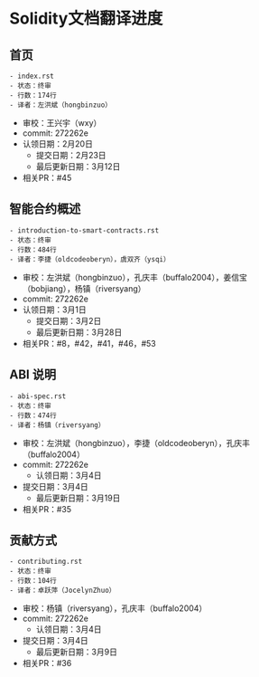 # Solidity文档翻译进度

## 首页
	- index.rst
	- 状态：终审
	- 行数：174行
	- 译者：左洪斌（hongbinzuo）
  - 审校：王兴宇（wxy）
  - commit: 272262e
  - 认领日期：2月20日
	- 提交日期：2月23日
	- 最后更新日期：3月12日
  - 相关PR：#45

## 智能合约概述
	- introduction-to-smart-contracts.rst
	- 状态：终审
	- 行数：484行
	- 译者：李捷（oldcodeoberyn），虞双齐（ysqi）
  - 审校：左洪斌（hongbinzuo），孔庆丰（buffalo2004），姜信宝（bobjiang），杨镇（riversyang）
  - commit: 272262e
  - 认领日期：3月1日
	- 提交日期：3月2日
	- 最后更新日期：3月28日
  - 相关PR：#8，#42，#41，#46，#53

## ABI 说明
	- abi-spec.rst
	- 状态：终审
	- 行数：474行
	- 译者：杨镇（riversyang）
  - 审校：左洪斌（hongbinzuo），李捷（oldcodeoberyn），孔庆丰（buffalo2004）
  - commit: 272262e
	- 认领日期：3月4日
  - 提交日期：3月4日
	- 最后更新日期：3月19日
  - 相关PR：#35

## 贡献方式
	- contributing.rst
	- 状态：终审
	- 行数：104行
	- 译者：卓跃萍（JocelynZhuo）
  - 审校：杨镇（riversyang），孔庆丰（buffalo2004）
  - commit: 272262e
	- 认领日期：3月4日
  - 提交日期：3月4日
	- 最后更新日期：3月9日
  - 相关PR：#36

